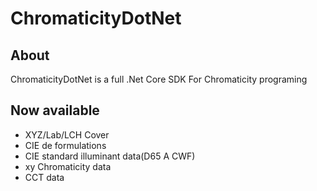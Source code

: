 # ChromaticityDotNet

## About
ChromaticityDotNet is a full .Net Core SDK For Chromaticity programing

## Now available
- XYZ/Lab/LCH Cover
- CIE de formulations
- CIE standard illuminant data(D65 A CWF)
- xy Chromaticity data
- CCT data
